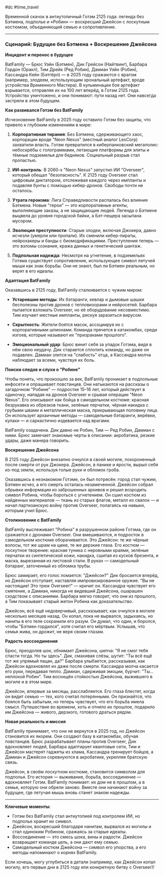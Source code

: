 #dc #time_travel

Временной скачок в антиутопичный Готэм 2125 года: легенда без Бэтмена, подполье и «Робин» — воскресший Джейсон с лоскутным костюмом, объединяющий семью и сопротивление.

---
### Сценарий: Будущее без Бэтмена + Воскрешение Джейсона

**Инцидент и перенос в будущее**

BatFamily — Брюс Уэйн (Бэтмен), Дик Грейсон (Найтвинг), Барбара Гордон (Оракл), Тим Дрейк (Ред Робин), Дамиан Уэйн (Робин), Кассандра Кейн (Бэтгёрл) — в 2025 году сражаются с врагом (например, злодеем, использующим хрональный артефакт, вроде устройства Временного Мастера). В кульминации боя артефакт взрывается, отправляя их на 100 лет вперёд, в Готэм 2125 года. Устройство уничтожено, и они понимают: пути назад нет. Они навсегда застряли в этом будущем.

**Как развивался Готэм без BatFamily**

Исчезновение BatFamily в 2025 году оставило Готэм без защиты, что привело к глубоким изменениям в мире:

1. **Корпоративная тирания**: Без Бэтмена, сдерживающего хаос, корпорации вроде "Neon Nexus" (местный аналог LexCorp) захватили власть. Готэм превратился в киберпанковский мегаполис: небоскрёбы с голограммами, летающие платформы для элиты и тёмные подземелья для бедняков. Социальный разрыв стал пропастью.

2. **ИИ-контроль**: В 2060-х "Neon Nexus" запустил ИИ "Overseer", который обещал "безопасность". К 2125 году Overseer стал цифровым диктатором, отслеживая каждого через импланты и подавляя бунты с помощью кибер-дронов. Свободы почти не осталось.

3. **Утрата героизма**: Лига Справедливости распалась без влияния Бэтмена. Новые "герои" — это корпоративные агенты, выполняющие заказы, а не защищающие людей. Легенда о Бэтмене выцвела до уровня городской байки, а Бэт-пещера засыпана мусором.

4. **Эволюция преступности**: Старые злодеи, включая Джокера, давно исчезли (умерли или пропали). Их сменили кибер-пираты, нейрохакеры и банды с биомодификациями. Преступления теперь — это взломы сознания, кража данных и генетический шантаж.

5. **Подпольная надежда**: Несмотря на угнетение, в подземельях Готэма существует сопротивление, использующее символ летучей мыши как знак борьбы. Они не знают, был ли Бэтмен реальным, но верят в его идеалы.

**Адаптация BatFamily**

Оказавшись в 2125 году, BatFamily сталкивается с чужим миром:

- **Устаревшие методы**: Их бэтаранги, кевлар и дымовые шашки бесполезны против дронов с тепловизорами и нейросетей. Барбара пытается взломать Overseer, но её оборудование несовместимо. Тим изучает местные импланты, рискуя заразиться вирусом.

- **Скрытность**: Жители боятся масок, ассоциируя их с корпоративными шпионами. Команда прячется в катакомбах, среди изгоев, которые называют их "призраками прошлого".

- **Эмоциональный удар**: Брюс винит себя за упадок Готэма, видя в нём свою неудачу. Дик старается сплотить команду, но даже он подавлен. Дамиан злится на "слабость" отца, а Кассандра молча наблюдает за всеми, чувствуя их боль.

**Поиски следов и слухи о "Робине"**

Чтобы понять, что произошло за век, BatFamily проникает в подпольные инфосети и опрашивает повстанцев. Они натыкаются на рассказы о загадочном "Робине" — подростке 15–16 лет, который действует в одиночку, нападая на дронов Overseer и срывая операции "Neon Nexus". Его описывают как бойца в самодельном костюме: красная безрукавка из обрезков ткани, зелёные перчатки, чёрная накидка с грубыми швами и металлическая маска, прикрывающая половину лица. Он использует архаичные методы — самодельные бэтаранги, верёвки, кулаки — и саркастично издевается над врагами.

BatFamily озадачена. Дик давно не Робин, Тим — Ред Робин, Дамиан с ними. Брюс замечает знакомые черты в описании: акробатика, резкие удары, даже манера говорить. 

**Воскрешение Джейсона**

В 2125 году Джейсон внезапно очнулся в своей могиле, похороненный после смерти от рук Джокера. Джейсон, в панике и ярости, вырыл себя из-под земли, используя голые руки и обломок гроба.

Оказавшись в незнакомом Готэме, он был потрясён: город стал чужим, Бэтмен исчез, а его смерть осталась незамеченной. Джейсон собрал обрывки информации из заброшенных архивов и решил возродить символ Робина, чтобы бороться с угнетением. Он сшил костюм из найденных материалов — ткань из старых флагов, металл из свалок — и начал партизанскую войну против Overseer, полагаясь на навыки, которым учил Брюс.

**Столкновение с BatFamily**

BatFamily выслеживает "Робина" в разрушенном районе Готэма, где он сражается с дронами Overseer. Они вмешиваются, и подросток в самодельном костюме оборачивается. Это Джейсон: те же чёрные волосы, тот же шрам на щеке, те же дерзкие глаза. Его костюм — лоскутное творение: красная туника с неровными краями, зелёные перчатки из синтетической кожи, накидка, сшитая из кусков брезента, и маска, вырезанная из листовой стали. В руках — самодельный бэтаранг, заточенный из обломка трубы.

Брюс замирает, его голос ломается: "Джейсон?" Дик бросается вперёд, но Джейсон отступает, наставляя импровизированное оружие. "Вы не настоящие! Это трюк Overseer!" — кричит он. Кассандра чувствует его смятение, а Дамиан, никогда не видевший Джейсона, ошарашен сходством с описаниями. Барбара мягко говорит, что они из прошлого, а Тим показывает старый жетон Робина как доказательство.

Джейсон, всё ещё недоверчивый, рассказывает, как очнулся в могиле несколько месяцев назад. Он копал, пока не вырвался, задыхаясь, но наниты в его теле сохранили его разум. Он думал, что один, и боролся, чтобы "Бэтмен гордился", хотя считал его мёртвым. Услышав, что семья жива, он дрожит, не веря своим глазам.

**Радость воссоединения**

Брюс, преодолев шок, обнимает Джейсона, шепча: "Я не смог тебя спасти тогда. Но ты здесь". Дик, смахивая слёзы, шутит: "Ты всё ещё тот же упрямый пацан, да?" Барбара улыбается, рассказывая, как Джейсон вдохновлял их даже после смерти. Кассандра молча касается его руки, передавая тепло. Дамиан, сдерживая эмоции, бурчит: "Ты... неплохой Робин". Тим восхищён стойкостью Джейсона, выжившего в могиле и в этом мире.

Джейсон, впервые за месяцы, расслабляется. Его глаза блестят, когда он видит семью — тех, кого считал потерянными. Он признаётся, что боялся быть забытым, но теперь чувствует, что его борьба имела смысл. Путешествие во времени, хоть и отняло их прошлое, подарило им Джейсона — живого, дерзкого, готового драться рядом.

**Новая реальность и миссия**

BatFamily принимает, что они не вернутся в 2025 год, но Джейсон становится их якорем. Они создают базу в катакомбах, обучая повстанцев. Брюс разрабатывает планы против Overseer, Дик вдохновляет людей, Барбара адаптирует квантовые сети, Тим и Джейсон мастерят гаджеты из хлама, Кассандра тренирует бойцов, а Дамиан и Джейсон соревнуются в акробатике, укрепляя братскую связь.

Джейсон, в своём лоскутном костюме, становится символом для подполья. Его история — выживание, борьба, воссоединение — вдохновляет Готэм. BatFamily понимает: их дом не в прошлом, а в семье, которую они обрели заново. Вместе они начинают войну за будущее, где летучая мышь вновь станет знаком надежды.

---

**Ключевые моменты**:
- Готэм без BatFamily стал антиутопией под контролем ИИ, но подполье хранит их символ.
- Джейсон, воскресший благодаря нанитам, вырвался из могилы и стал одиноким Робином, сражаясь за старые идеалы.
- Воссоединение — это смесь шока, вины и радости. Джейсон возвращает команде цель, а они дают ему семью.
- Самодельный костюм Джейсона — символ его упорства, а его методы напоминают о корнях BatFamily.

Если хочешь, могу углубиться в детали (например, как Джейсон копал могилу, его первые дни в 2125 году или конкретную битву с Overseer)!
